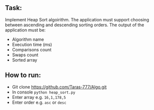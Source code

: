## Task:
Implement Heap Sort algoirithm. The application must support choosing between ascending and descending sorting orders.
The output of the application must be:
 - Algorithm name
 - Execution time (ms)
 - Comparisons count
 - Swaps count
 - Sorted array


## How to run:
 - Git clone https://github.com/Taras-777/Algo.git
 - In console `python heap_sort.py`
 - Enter array e.g. `16,1,178,5`
 - Enter order e.g. `asc` or `desc`
